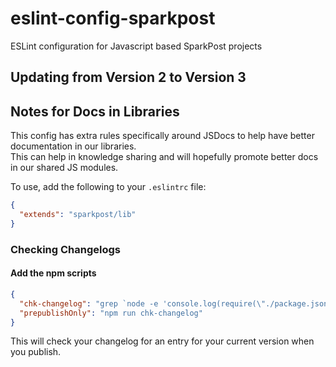 # eslint-config-sparkpost
ESLint configuration for Javascript based SparkPost projects 

## Updating from Version 2 to Version 3


## Notes for Docs in Libraries
This config has extra rules specifically around JSDocs to help have better documentation in our libraries.  
This can help in knowledge sharing and will hopefully promote better docs in our shared JS modules. 

To use, add the following to your `.eslintrc` file:
```json
{
  "extends": "sparkpost/lib"
}
```



### Checking Changelogs
#### Add the npm scripts
```json
{
  "chk-changelog": "grep `node -e 'console.log(require(\"./package.json\").version);'` CHANGELOG.md || echo 'Please update CHANGELOG.md with your updates'; exit 255",
  "prepublishOnly": "npm run chk-changelog"
}
```
This will check your changelog for an entry for your current version when you publish.
